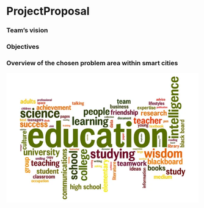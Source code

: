 # ProjectProposal

### Team’s vision

### Objectives

### Overview of the chosen problem area within smart cities

![education image](education_img.jpg)
